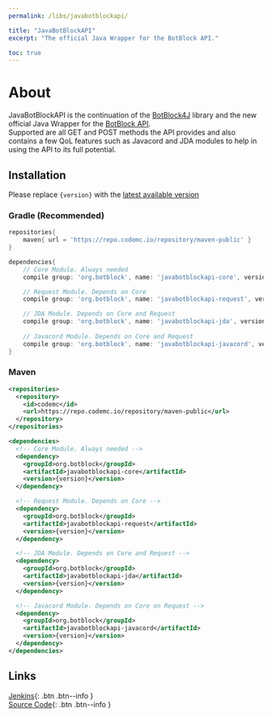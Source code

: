 ```yaml
---
permalink: /libs/javabotblockapi/

title: "JavaBotBlockAPI"
excerpt: "The official Java Wrapper for the BotBlock API."

toc: true
---
```


# About
JavaBotBlockAPI is the continuation of the [BotBlock4J](https://github.com/spide-r/BotBlock4J) library and the new official Java Wrapper for the [BotBlock API](https://botblock.org).  
Supported are all GET and POST methods the API provides and also contains a few QoL features such as Javacord and JDA modules to help in using the API to its full potential.

## Installation
Please replace `{version}` with the [latest available version](https://github.com/botblock/JavaBotBlockAPI/releases/latest)

### Gradle (Recommended)
```groovy
repositories{
    maven{ url = 'https://repo.codemc.io/repository/maven-public' }
}

dependencies{
    // Core Module. Always needed
    compile group: 'org.botblock', name: 'javabotblockapi-core', version: '{version}'

    // Request Module. Depends on Core
    compile group: 'org.botblock', name: 'javabotblockapi-request', version: '{version}'

    // JDA Module. Depends on Core and Request
    compile group: 'org.botblock', name: 'javabotblockapi-jda', version: '{version}'
    
    // Javacord Module. Depends on Core and Request
    compile group: 'org.botblock', name: 'javabotblockapi-javacord', version: '{version}'
}
```

### Maven
```xml
<repositories>
  <repository>
    <id>codemc</id>
    <url>https://repo.codemc.io/repository/maven-public</url>
  </repository>
</repositories>

<dependencies>
  <!-- Core Module. Always needed -->
  <dependency>
    <groupId>org.botblock</groupId>
    <artifactId>javabotblockapi-core</artifactId>
    <version>{version}</version>
  </dependency>

  <!-- Request Module. Depends on Core -->
  <dependency>
    <groupId>org.botblock</groupId>
    <artifactId>javabotblockapi-request</artifactId>
    <version>{version}</version>
  </dependency>

  <!-- JDA Module. Depends on Core and Request -->
  <dependency>
    <groupId>org.botblock</groupId>
    <artifactId>javabotblockapi-jda</artifactId>
    <version>{version}</version>
  </dependency>

  <!-- Javacord Module. Depends on Core on Request -->
  <dependency>
    <groupId>org.botblock</groupId>
    <artifactId>javabotblockapi-javacord</artifactId>
    <version>{version}</version>
  </dependency>
</dependencies>

```

## Links

[<i class="fab fa-jenkins"></i> Jenkins](https://ci.codemc.io/job/botblock/job/JavaBotBlockAPI/){: .btn .btn--info }  
[<i class="fab fa-github"></i> Source Code](https://github.com/botblock/JavaBotBlockAPI){: .btn .btn--info }